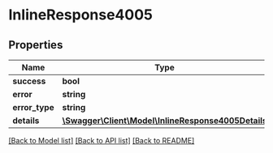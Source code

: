 # InlineResponse4005

## Properties
Name | Type | Description | Notes
------------ | ------------- | ------------- | -------------
**success** | **bool** |  | [optional] 
**error** | **string** |  | [optional] 
**error_type** | **string** |  | [optional] 
**details** | [**\Swagger\Client\Model\InlineResponse4005Details**](InlineResponse4005Details.md) |  | [optional] 

[[Back to Model list]](../../README.md#documentation-for-models) [[Back to API list]](../../README.md#documentation-for-api-endpoints) [[Back to README]](../../README.md)

